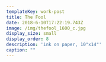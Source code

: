 ```yaml
---
templateKey: work-post
title: The Fool
date: 2018-6-10T17:22:19.743Z
image: /img/thefool_1600_c.jpg
display_size: small
display_order: 8
description: 'ink on paper, 10"x14"'
caption: ""
---
```

